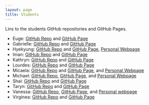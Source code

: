 ```yaml
---
layout: page
title: Students
---
```


Lins to the students GitHub repositories and GitHub Pages. 

- Euge:  [GitHub Repo](https://github.com/X.github.io) and [GitHub Page](https://X.github.io/)
- Gabrielle:  [GitHub Repo](https://github.com/X.github.io) and [GitHub Page](https://X.github.io/)
- Hyekyung: [GitHub Repo](https://github.com/austraea/austraea.github.io) and [GitHub Page](https://austraea.github.io/https://austraea.github.io/hyekyung/), [Personal Webpage](https://austraea.github.io/)
- Iman:  [GitHub Repo](https://github.com/imangareeboo/imangareeboo.github.io) and [GitHub Page](https://imangareeboo.github.io/)
- Kathryn:  [GitHub Repo](https://github.com/kes151/kes151.github.io) and [GitHub Page](https://kes151.github.io/)
- Lourdes:  [GitHub Repo](https://github.com/X.github.io) and [GitHub Page](https://X.github.io/)
- Micaela: [GitHub Repo](https://github.com/mdonabella/ENG613) and [GitHub Page](https://mdonabella.github.io/ENG613), and [Personal Webpage](https://mdonabella.github.io/)
- Michael:  [GitHub Repo](https://github.com/mrileysoriano/DHPracticum), [GitHub Page](https://mrileysoriano.github.io/DHPracticum), and [Personal Webpage](https://mrileysoriano.github.io/)
- Shai:  [GitHub Repo](https://github.com/shai-cohen/shai-cohen.github.io) and [GitHub Page](https://shai-cohen.github.io/)
- Taryn: [GitHub Repo](https://github.com/taryneliana/taryneliana.github.io) and [GitHub Page](https://taryneliana.github.io/)
- Vanessa: [GitHub Repo](https://github.com/vanessabcs/DH2023), [GitHub Page](https://vanessabcs.github.io/DH2023/), and [Personal webpage](https://vanessabcs.github.io/)
- Virginea:  [GitHub Repo](https://github.com/novackvirginea/novackvirginea.github.io) and [GitHub Page](https://novackvirginea.github.io/)
